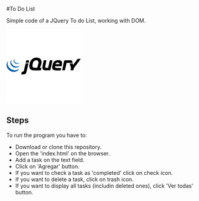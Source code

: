 #To Do List

Simple code of a JQuery To do List, working with DOM.

![jQuery Logo](images/jquery.png)

## Steps

To run the program you have to:
- Download or clone this repository.
- Open the 'index.html' on the browser.
- Add a task on the text field.
- Click on 'Agregar' button.
- If you want to check a task as 'completed' click on check icon.
- If you want to delete a task, click on trash icon.
- If you want to display all tasks (includin deleted ones), click 'Ver todas' button.
